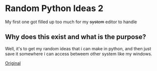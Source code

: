 # Random Python Ideas 2

My first one got filled up too much for my <del>system</del> editor to handle

## Why does this exist and what is the purpose?

Well, it's to get my random ideas that i can make in python, and then just save it somewhere i can access betweem other system like my windows.

[Original](https://github.com/JacksonChen666/Random-Python-Ideas)